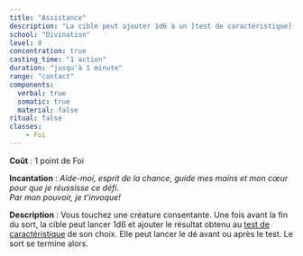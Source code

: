 ```yaml
---
title: "Assistance"
description: "La cible peut ajouter 1d6 à un [test de caractéristique](/utiliser-les-caracteristiques/#tests-de-caracteristique)."
school: "Divination"
level: 0
concentration: true
casting_time: "1 action"
duration: "jusqu'à 1 minute"
range: "contact"
components:
  verbal: true
  somatic: true
  material: false
ritual: false
classes:
    - Foi
---
```

**Coût** : 1 point de Foi  

**Incantation** : *Aide-moi, esprit de la chance, guide mes mains et mon cœur pour que je réussisse ce défi.*    
*Par mon pouvoir, je t'invoque!*    

**Description** : Vous touchez une créature consentante. Une fois avant la fin du sort, la cible peut lancer 1d6 et ajouter le résultat obtenu au [test de caractéristique](/utiliser-les-caracteristiques/#tests-de-caracteristique) de son choix. Elle peut lancer le dé avant ou après le test. Le sort se termine alors.
